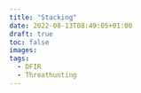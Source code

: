```yaml
---
title: "Stacking"
date: 2022-08-13T08:49:05+01:00
draft: true
toc: false
images:
tags:
  - DFIR
  - Threathunting
---
```


